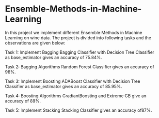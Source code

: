 # Ensemble-Methods-in-Machine-Learning

In this project we implement different Ensemble Methods in Machine Learning on wine data. The project is divided into following tasks and the observations are given below:

Task 1: Implement Bagging Bagging Classifier with Decision Tree Classifier as base_estimator gives an accuracy of 75.84%.

Task 2: Bagging Algorithms Random Forest Classifier gives an accuracy of 98%.

Task 3: Implement Boosting ADABoost Classifier with Decision Tree Classifier as base_estimator gives an accuracy of 85.95%.

Task 4: Boosting Algorithms GradiantBoosting and Extreme GB give an accuracy of 88%.

Task 5: Implement Stacking Stacking Classifier gives an accuracy of87%.
